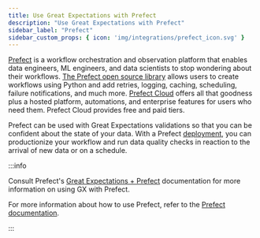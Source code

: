 ```yaml
---
title: Use Great Expectations with Prefect
description: "Use Great Expectations with Prefect"
sidebar_label: "Prefect"
sidebar_custom_props: { icon: 'img/integrations/prefect_icon.svg' }
---
```


[Prefect](https://prefect.io/) is a workflow orchestration and observation platform that enables data engineers, ML engineers, and data scientists to stop wondering about their workflows. [The Prefect open source library](https://www.prefect.io/opensource/) allows users to create workflows using Python and add retries, logging, caching, scheduling, failure notifications, and much more. [Prefect Cloud](https://www.prefect.io/cloud/) offers all that goodness plus a hosted platform, automations, and enterprise features for users who need them. Prefect Cloud provides free and paid tiers.

Prefect can be used with Great Expectations validations so that you can be confident about the state of your data. With a Prefect [deployment](https://docs.prefect.io/latest/concepts/deployments/), you can productionize your workflow and run data quality checks in reaction to the arrival of new data or on a schedule. 

:::info 

Consult Prefect's [Great Expectations + Prefect](https://www.prefect.io/partner/great-expectations/) documentation for more information on using GX with Prefect. 

For more information about how to use Prefect, refer to the [Prefect documentation](https://orion-docs.prefect.io/).

:::
